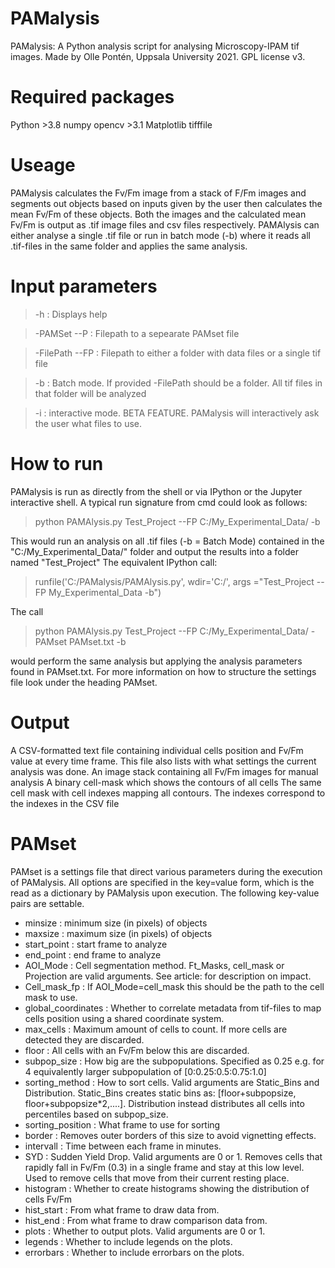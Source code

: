 # PAMalysis
PAMalysis: A Python analysis script for analysing Microscopy-IPAM tif images. Made by Olle Pontén, Uppsala University 2021. GPL license v3.

# Required packages
  Python >3.8
  numpy
  opencv >3.1
  Matplotlib
  tifffile
  

# Useage
PAMalysis calculates the Fv/Fm image from a stack of F/Fm images and segments out objects based on inputs given by the user then calculates the mean Fv/Fm of these objects. Both the images and the calculated mean Fv/Fm is output as .tif image files and csv files respectively. PAMAlysis can either analyse a single .tif file or run in batch mode (-b) where it reads all .tif-files in the same folder and applies the same analysis.


# Input parameters
> -h : Displays help

> -PAMSet --P : Filepath to a sepearate PAMset file

> -FilePath --FP : Filepath to either a folder with data files or a single tif file

> -b : Batch mode. If provided -FilePath should be a folder. All tif files in that folder will be analyzed

> -i : interactive mode. BETA FEATURE. PAMalysis will interactively ask the user what files to use.
# How to run
PAMalysis is run as directly from the shell or via IPython or the Jupyter interactive shell. A typical run signature from cmd could look as follows:

> python PAMAlysis.py Test_Project --FP C:/My_Experimental_Data/ -b

This would run an analysis on all .tif files (-b = Batch Mode) contained in the "C:/My_Experimental_Data/" folder and output the results into a folder named "Test_Project"
The equivalent IPython call:

>runfile('C:/PAMalysis/PAMAlysis.py', wdir='C:/', args ="Test_Project --FP My_Experimental_Data -b")

The call

> python PAMAlysis.py Test_Project --FP C:/My_Experimental_Data/ -PAMset PAMset.txt -b

would perform the same analysis but applying the analysis parameters found in PAMset.txt. For more information on how to structure the settings file look under the heading PAMset.

# Output
  A CSV-formatted text file containing individual cells position and Fv/Fm value at every time frame. This file also lists with what settings the current analysis was done.
  An image stack containing all Fv/Fm images for manual analysis
  A binary cell-mask which shows the contours of all cells
  The same cell mask with cell indexes mapping all contours. The indexes correspond to the indexes in the CSV file

# PAMset
PAMset is a settings file that direct various parameters during the execution of PAMalysis. All options are specified in the key=value form, which is the read as a dictionary by PAMalysis upon execution.
The following key-value pairs are settable.
- minsize : minimum size (in pixels) of objects
- maxsize : maximum size (in pixels) of objects
- start_point : start frame to analyze
- end_point : end frame to analyze
- AOI_Mode : Cell segmentation method. Ft_Masks, cell_mask or Projection are valid arguments. See article: for description on impact.
- Cell_mask_fp : If AOI_Mode=cell_mask this should be the path to the cell mask to use.
- global_coordinates : Whether to correlate metadata from tif-files to map cells position using a shared coordinate system.
- max_cells : Maximum amount of cells to count. If more cells are detected they are discarded.
- floor : All cells with an Fv/Fm below this are discarded.
- subpop_size : How big are the subpopulations. Specified as 0.25 e.g. for 4 equivalently larger subpopulation of [0:0.25:0.5:0.75:1.0]
- sorting_method : How to sort cells. Valid arguments are Static_Bins and Distribution. Static_Bins creates static bins as: [floor+subpopsize, floor+subpopsize*2,....]. Distribution instead distributes all cells into percentiles based on subpop_size.
- sorting_position : What frame to use for sorting
- border : Removes outer borders of this size to avoid vignetting effects.
- intervall : Time between each frame in minutes.
- SYD : Sudden Yield Drop. Valid arguments are 0 or 1. Removes cells that rapidly fall in Fv/Fm (0.3) in a single frame and stay at this low level. Used to remove cells that move from their current resting place.
- histogram : Whether to create histograms showing the distribution of cells Fv/Fm
- hist_start : From what frame to draw data from.
- hist_end : From what frame to draw comparison data from.
- plots : Whether to output plots. Valid arguments are 0 or 1.
- legends : Whether to include legends on the plots.
- errorbars : Whether to include errorbars on the plots.
